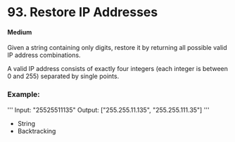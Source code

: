# 93. Restore IP Addresses
#### Medium

Given a string containing only digits, restore it by returning all possible valid IP address combinations.

A valid IP address consists of exactly four integers (each integer is between 0 and 255) separated by single points.

### Example:
'''
Input: "25525511135"
Output: ["255.255.11.135", "255.255.111.35"]
'''

* String
* Backtracking